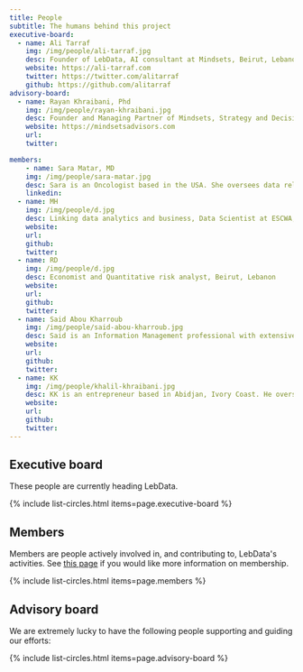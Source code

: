 ```yaml
---
title: People
subtitle: The humans behind this project
executive-board:
  - name: Ali Tarraf
    img: /img/people/ali-tarraf.jpg
    desc: Founder of LebData, AI consultant at Mindsets, Beirut, Lebanon
    website: https://ali-tarraf.com
    twitter: https://twitter.com/alitarraf
    github: https://github.com/alitarraf
advisory-board:
  - name: Rayan Khraibani, Phd
    img: /img/people/rayan-khraibani.jpg
    desc: Founder and Managing Partner of Mindsets, Strategy and Decision Analysis Expert, Lecturer at the American  University of Beirut
    website: https://mindsetsadvisors.com
    url: 
    twitter: 

members:
    - name: Sara Matar, MD
    img: /img/people/sara-matar.jpg
    desc: Sara is an Oncologist based in the USA. She oversees data related to the Lebanese Diaspora in the USA. 
    linkedin: 
  - name: MH
    img: /img/people/d.jpg
    desc: Linking data analytics and business, Data Scientist at ESCWA, Beirut, Lebanon
    website: 
    url: 
    github: 
    twitter:
  - name: RD
    img: /img/people/d.jpg
    desc: Economist and Quantitative risk analyst, Beirut, Lebanon
    website: 
    url: 
    github: 
    twitter: 
  - name: Said Abou Kharroub
    img: /img/people/said-abou-kharroub.jpg
    desc: Said is an Information Management professional with extensive professional experience in Data Science, Monitoring & Evaluation,and Visualization with the United Nations, USAID, and Private Sector across the MENA Region. 
    website: 
    url: 
    github: 
    twitter:
  - name: KK
    img: /img/people/khalil-khraibani.jpg
    desc: KK is an entrepreneur based in Abidjan, Ivory Coast. He oversees data related to the Lebanese Diaspora in Africa. 
    website: 
    url: 
    github: 
    twitter:  
---
```



## Executive board

These people are currently heading LebData.

{% include list-circles.html items=page.executive-board %}



## Members

Members are people actively involved in, and contributing to, LebData's activities. 
See [this page](../join) if you would like more information on membership.

{% include list-circles.html items=page.members %}



## Advisory board

We are extremely lucky to have the following people supporting and guiding our efforts:

{% include list-circles.html items=page.advisory-board %}



